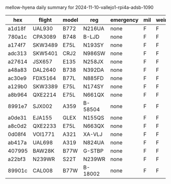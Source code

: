 mellow-hyena daily summary for 2024-11-10-vallejo1-rpi4a-adsb-1090

|hex|flight|model|reg|emergency|mil|weirdo|
|--|--|--|--|--|--|--|
|a1d18f|UAL930|B772|N216UA|none|F|F|
|780a1c|CPA3089|B748|B-LJD|none|F|F|
|a174f7|SKW3489|E75L|N193SY|none|F|F|
|adc313|SKW5401|CRJ2|N986SW|none|F|F|
|a27614|JSX657|E135|N258JX|none|F|F|
|a48a83|DAL2640|B738|N392DA|none|F|F|
|ac30e9|FDX5164|B77L|N885FD|none|F|F|
|a129b0|SKW3389|E75L|N174SY|none|F|F|
|a8b964|QXE2214|E75L|N661QX|none|F|F|
|8991e7|SJX002|A359|B-58504|none|F|F|
|a0de31|EJA155|GLEX|N155QS|none|F|F|
|a8c0d2|QXE2233|E75L|N663QX|none|F|F|
|0d08f4|VOI1771|A321|XA-VLJ|none|F|F|
|ab417a|UAL698|A319|N824UA|none|F|F|
|407995|BAW28K|B77W|G-STBP|none|F|F|
|a22bf3|N239WR|S22T|N239WR|none|F|F|
|89901c|CAL008|B77W|B-18002|none|F|F|
